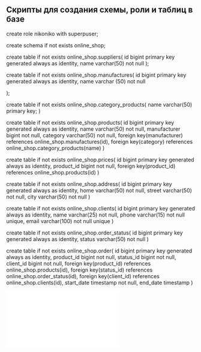 ## Скрипты для создания схемы, роли и таблиц в базе

create role nikoniko with superpuser;

create schema if not exists online_shop;

create table if not exists online_shop.suppliers(
id bigint primary key generated always as identity,
name varchar(50) not null
);

create table if not exists online_shop.manufactures(
id bigint primary key generated always as identity,
name varchar (50) not null

);

create table if not exists online_shop.category_products(
name varchar(50) primary key;
)

create table if not exists online_shop.products(
id bigint primary key generated always as identity,
name varchar(50) not null,
manufacturer bigint not null,
category varchar(50) not null,
foreign key(manufacturer) references online_shop.manufactures(id),
foreign key(category) references online_shop.category_products(name)
)

create table if not exists online_shop.prices(
id bigint primary key generated always as identity,
product_id bigint not null,
foreign key(product_id) references online_shop.products(id)
)

create table if not exists online_shop.address(
id bigint primary key generated always as identity,
home varchar(50) not null,
street varchar(50) not null,
city varchar(50) not null
)

create table if not exists online_shop.clients(
id bigint primary key generated always as identity,
name varchar(25) not null,
phone varchar(15) not null unique,
email varchar(100) not null unique
)

create table if not exists online_shop.order_status(
id bigint primary key generated always as identity,
status varchar(50) not null
)

create table if not exists online_shop.order(
id bigint primary key generated always as identity,
product_id bigint not null,
status_id bigint not null,
client_id bigint not null,
foreign key(product_id) references online_shop.products(id),
foreign key(status_id) references online_shop.order_status(id),
foreign key(client_id) references online_shop.clients(id),
start_date timestamp not null,
end_date timestamp
)

![](/resources/ddl.sql)